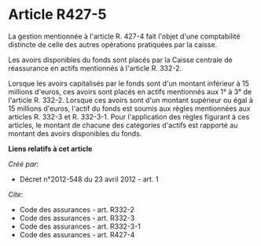 # Article R427-5

La gestion mentionnée à l'article R. 427-4 fait l'objet d'une comptabilité distincte de celle des autres opérations
pratiquées par la caisse. 

Les avoirs disponibles du fonds sont placés par la Caisse centrale de réassurance en actifs mentionnés à l'article R. 332-2. 

Lorsque les avoirs capitalisés par le fonds sont d'un montant inférieur à 15 millions d'euros, ces avoirs sont placés en
actifs mentionnés aux 1° à 3° de l'article R. 332-2. Lorsque ces avoirs sont d'un montant supérieur ou égal à 15 millions
d'euros, l'actif du fonds est soumis aux règles mentionnées aux articles R. 332-3 et R. 332-3-1. Pour l'application des
règles figurant à ces articles, le montant de chacune des catégories d'actifs est rapporté au montant des avoirs disponibles
du fonds.

**Liens relatifs à cet article**

_Créé par_:

  - Décret n°2012-548 du 23 avril 2012 - art. 1

_Cite_:

  - Code des assurances - art. R332-2
  - Code des assurances - art. R332-3
  - Code des assurances - art. R332-3-1
  - Code des assurances - art. R427-4
